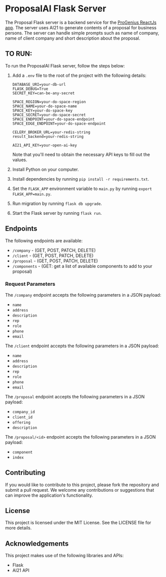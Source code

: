 # ProposalAI Flask Server

The Proposal Flask server is a backend service for the [ProGenius ReactJs app](https://github.com/itcentralng/ProGeniusApp). The server uses AI21 to generate contents of a proposal for business persons. The server can handle simple prompts such as name of company, name of client company and short description about the proposal.

## TO RUN:

To run the ProposalAI Flask server, follow the steps below:

1. Add a `.env` file to the root of the project with the following details:
    ```
    DATABASE_URI=your-db-url
    FLASK_DEBUG=True
    SECRET_KEY=can-be-any-secret
    
    SPACE_REGION=your-do-space-region
    SPACE_NAME=your-do-space-name
    SPACE_KEY=your-do-space-key
    SPACE_SECRET=your-do-space-secret
    SPACE_ENDPOINT=your-do-space-endpoint
    SPACE_EDGE_ENDPOINT=your-do-space-endpoint

    CELERY_BROKER_URL=your-redis-string
    result_backend=your-redis-string

    AI21_API_KEY=your-open-ai-key
    ```
   Note that you'll need to obtain the necessary API keys to fill out the values.

2. Install Python on your computer.

3. Install dependencies by running `pip install -r requirements.txt`.

4. Set the `FLASK_APP` environment variable to `main.py` by running `export FLASK_APP=main.py`.

5. Run migration by running `flask db upgrade`.

6. Start the Flask server by running `flask run`.

## Endpoints

The following endpoints are available:

- `/company` - (GET, POST, PATCH, DELETE)
- `/client` - (GET, POST, PATCH, DELETE)
- `/proposal` - (GET, POST, PATCH, DELETE)
- `/components` - (GET: get a list of available components to add to your proposal)

### Request Parameters

The `/company` endpoint accepts the following parameters in a JSON payload:

- `name`
- `address`
- `description`
- `rep`
- `role`
- `phone`
- `email`

The `/client` endpoint accepts the following parameters in a JSON payload:

- `name`
- `address`
- `description`
- `rep`
- `role`
- `phone`
- `email`

The `/proposal` endpoint accepts the following parameters in a JSON payload:

- `company_id`
- `client_id`
- `offering`
- `description`

The `/proposal/<id>` endpoint accepts the following parameters in a JSON payload:

- `component`
- `index`

## Contributing

If you would like to contribute to this project, please fork the repository and submit a pull request. We welcome any contributions or suggestions that can improve the application's functionality.

## License

This project is licensed under the MIT License. See the LICENSE file for more details.

## Acknowledgements

This project makes use of the following libraries and APIs:

- Flask
- AI21 API
